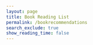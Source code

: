 ```yaml
---
layout: page 
title: Book Reading List
permalink: /bookrecommendations
search_exclude: true
show_reading_time: false 
---
```

<script>
document.addEventListener('DOMContentLoaded', function() {
    const baseUrl = 'https://litconnect.stu.nighthawkcodingsociety.com/booking/api/book';

    // GET function to fetch books by genre
    function getBooks(genre) {
        fetch(`${baseUrl}?genre=${genre}`, {
            method: 'GET',
            headers: {
                'Content-Type': 'application/json'
            }
        })
        .then(response => response.json())
        .then(data => displayBooks(data))
        .catch(error => console.error('Error:', error));
    }

    // Function to display books
    function displayBooks(books) {
        const resultContainer = document.getElementById('resultContainer');
        resultContainer.innerHTML = '';
        books.forEach(book => {
            const bookElement = document.createElement('div');
            bookElement.textContent = `${book.title} by ${book.author}`;

            // Add buttons for updating and deleting each book
            const updateButton = document.createElement('button');
            updateButton.textContent = 'Update';
            updateButton.onclick = () => showUpdateForm(book.id, book.title);

            const deleteButton = document.createElement('button');
            deleteButton.textContent = 'Delete';
            deleteButton.onclick = () => deleteBook(book.id);

            bookElement.appendChild(updateButton);
            bookElement.appendChild(deleteButton);
            resultContainer.appendChild(bookElement);
        });
    }

    // Function to show the update form
    function showUpdateForm(bookId, currentTitle) {
        const updateFormContainer = document.getElementById('updateFormContainer');
        updateFormContainer.style.display = 'block';
        document.getElementById('newTitleInput').value = currentTitle;
        document.getElementById('updateBookButton').onclick = function() {
            const newTitle = document.getElementById('newTitleInput').value;
            const updatedBook = { title: newTitle };
            updateBook(bookId, updatedBook);
        };
    }

    // POST function to add a new book
    function addBook(book) {
        fetch(baseUrl, {
            method: 'POST',
            headers: {
                'Content-Type': 'application/json'
            },
            body: JSON.stringify(book)
        })
        .then(response => response.json())
        .then(data => console.log(data))
        .catch(error => console.error('Error:', error));
    }

    // PUT function to update an existing book
    function updateBook(bookId, updatedBook) {
        fetch(`${baseUrl}/${bookId}`, {
            method: 'PUT',
            headers: {
                'Content-Type': 'application/json'
            },
            body: JSON.stringify(updatedBook)
        })
        .then(response => response.json())
        .then(data => {
            console.log('Updated book:', data);
            // Refresh the books list after update
            getBooks('all');
        })
        .catch(error => console.error('Error:', error));
    }

    // DELETE function to remove a book
    function deleteBook(bookId) {
        fetch(`${baseUrl}/${bookId}`, {
            method: 'DELETE',
            headers: {
                'Content-Type': 'application/json'
            }
        })
        .then(response => response.json())
        .then(data => {
            console.log('Deleted book:', data);
            // Refresh the books list after deletion
            getBooks('all');
        })
        .catch(error => console.error('Error:', error));
    }

    // Fetch books on page load
    getBooks('all'); // Replace 'all' with the desired genre if needed
});
</script>
